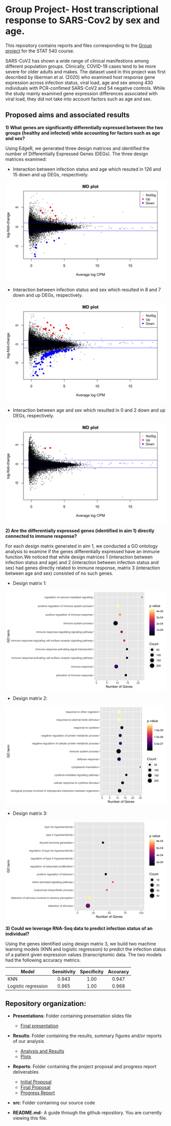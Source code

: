 # Group Project- Host transcriptional response to SARS-Cov2 by sex and age. 

This repository contains reports and files corresponding to the [Group project](https://stat540-ubc.github.io/group_project_rubrics.html) for the STAT 540 course. 

SARS-CoV2 has shown a wide range of clinical manifestions among different population groups. Clinically, COVID-19 cases tend to be more severe for older adults and makes. The dataset used in this project was first described by liberman et al. (2020) who examined host response gene expression across infection status, viral load, age and sex among 430 individuals with PCR-confimed SARS-CoV2 and 54 negative controls. While the study mainly examined gene expression differences associated with viral load, they did not take into account factors such as age and sex. 

## Proposed aims and associated results 

**1) What genes are significantly differentially expressed between the two groups (healthy and infected) while accounting for factors such as age and sex?**

Using EdgeR, we generated three design matrices and identified the number of Differentially Expressed Genes (DEGs). The three design matrices examined:

- Interaction between infection status and age which resuted in 126 and 15 down and up DEGs, respectively.

![](Results/Plots/MD_1.png)

- Interaction between infection status and sex which resulted in 8 and 7 down and up DEGs, respectively. 

![](Results/Plots/MD_2.png)

- Interaction between age and sex which resulted in 0 and 2 down and up DEGs, respectively. 

![](Results/Plots/MD_3.png)

**2) Are the differentially expressed genes (identified in aim 1) directly connected to immune response?**

For each design matrix generated in aim 1, we conducted a GO ontology analysis to examine if the genes differentially expressed have an immune function.We noticed that while design matrices 1 (interaction between infection status and age) and 2 (interaction between infection status and sex) had genes directly related to immune response, matrix 3 (interaction between age and sex) consisted of no such genes. 

- Design matrix 1:

![](Results/Plots/GoSeq_1.png)

- Design matrix 2:

![](Results/Plots/GoSeq_2.png)

- Design matrix 3:

![](Results/Plots/GoSeq_3.png)


**3) Could we leverage RNA-Seq data to predict infection status of an individual?**

Using the genes identified using design matrix 3, we build two machine learning models (KNN and logistic regression) to predict the infection status of a patient given expression values (transcriptomic data. The two models had the following accuracy metrics. 

| Model         | Sensitivity   | Specificity  | Accuracy |
| ------------- |:-------------:| :-----:| :--------------: |
| KNN           | 0.943 | 1.00 | 0.947 |
| Logistic regression      | 0.965 | 1.00 | 0.968 |

## Repository organization:

* **Presentations**: Folder containing presentation slides file
    * [Final presentation]()

* **Results**: Folder containing the results, summary figures and/or reports of our analysis 
    * [Analysis and Results]()
    * [Plots]()

* **Reports**: Folder containing the project proposal and progress report deliverables
    * [Initial Proposal](Reports/initial_project_proposal.md)
    * [Final Proposal](Reports/final_project_proposal.md)
    * [Progress Report](Reports/Progress-Report.md)
    

* **src**: Folder containing our source code

* **README.md**- A guide through the github repository. You are currently viewing this file.

